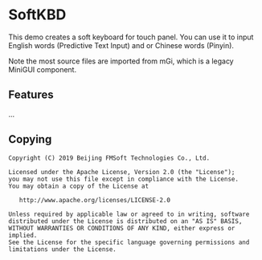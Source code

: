 # SoftKBD

This demo creates a soft keyboard for touch panel.
You can use it to input English words (Predictive Text Input)
and or Chinese words (Pinyin).

Note the most source files are imported from mGi, which is
a legacy MiniGUI component.

## Features

...

## Copying

    Copyright (C) 2019 Beijing FMSoft Technologies Co., Ltd.

    Licensed under the Apache License, Version 2.0 (the "License");
    you may not use this file except in compliance with the License.
    You may obtain a copy of the License at

       http://www.apache.org/licenses/LICENSE-2.0

    Unless required by applicable law or agreed to in writing, software
    distributed under the License is distributed on an "AS IS" BASIS,
    WITHOUT WARRANTIES OR CONDITIONS OF ANY KIND, either express or implied.
    See the License for the specific language governing permissions and
    limitations under the License.

